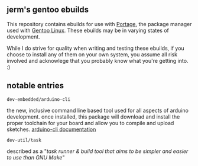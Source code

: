 ## jerm's gentoo ebuilds


This repository contains ebuilds for use with [Portage](https://wiki.gentoo.org/wiki/Portage), the package manager used with [Gentoo Linux](https://www.gentoo.org).
These ebuilds may be in varying states of development.

While I do strive for quality when writing and testing these ebuilds, if you choose to install any of them on your own system, you assume all risk involved and acknowlege that you probably know what you're getting into. :)


## notable entries ##

`dev-embedded/arduino-cli`
  
  the new, inclusive command line based tool used for all aspects of arduino development. once installed, this package will download and install the proper toolchain for your board and allow you to compile and upload sketches. [arduino-cli documentation](https://arduino.github.io/arduino-cli/0.29/)

`dev-util/task`
 
  described as a "*task runner & build tool that aims to be simpler and easier to use than GNU Make*"
  
